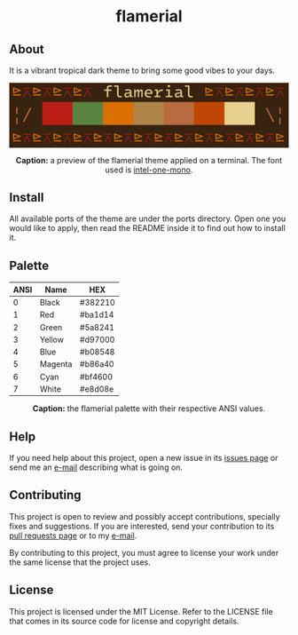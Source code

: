 <h1 align="center">flamerial</h1>

## About

It is a vibrant tropical dark theme to bring some good vibes to your days.

<img align="center" src="preview.png" />

<p align="center"><strong>Caption:</strong> a preview of the flamerial theme
applied on a terminal. The font used is
<a href="https://github.com/intel/intel-one-mono">intel-one-mono</a>.</p>

## Install

All available ports of the theme are under the ports directory. Open one you
would like to apply, then read the README inside it to find out how to
install it.

## Palette

<table align="center">
	<thead>
		<tr>
			<th>ANSI</th>
			<th>Name</th>
			<th>HEX</th>
		</tr>
	</thead>
	<tbody>
		<tr>
			<td>0</td>
			<td>Black</td>
			<td>#382210</td>
		</tr>
		<tr>
			<td>1</td>
			<td>Red</td>
			<td>#ba1d14</td>
		</tr>
		<tr>
			<td>2</td>
			<td>Green</td>
			<td>#5a8241</td>
		</tr>
		<tr>
			<td>3</td>
			<td>Yellow</td>
			<td>#d97000</td>
		</tr>
		<tr>
			<td>4</td>
			<td>Blue</td>
			<td>#b08548</td>
		</tr>
		<tr>
			<td>5</td>
			<td>Magenta</td>
			<td>#b86a40</td>
		</tr>
		<tr>
			<td>6</td>
			<td>Cyan</td>
			<td>#bf4600</td>
		</tr>
		<tr>
			<td>7</td>
			<td>White</td>
			<td>#e8d08e</td>
		</tr>
	</tbody>
</table>
<p align="center"><strong>Caption:</strong> the flamerial palette with their
respective ANSI values.</p>

## Help

If you need help about this project, open a new issue in its
[issues page](https://github.com/skippyr/flamerial/issues) or send me an
[e-mail](mailto:skippyr.developer@gmail.com) describing what is going on.

## Contributing

This project is open to review and possibly accept contributions, specially
fixes and suggestions. If you are interested, send your contribution to its
[pull requests page](https://github.com/skippyr/flamerial/pulls) or to my
[e-mail](mailto:skippyr.developer@gmail.com).

By contributing to this project, you must agree to license your work under the
same license that the project uses.

## License

This project is licensed under the MIT License. Refer to the LICENSE file that
comes in its source code for license and copyright details.
